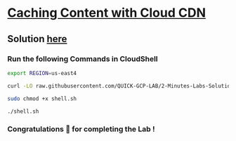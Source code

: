# [Caching Content with Cloud CDN](https://www.cloudskillsboost.google/focuses/57558?parent=catalog)

## Solution [here](https://youtu.be/dhZ2AM2h-QM)

### Run the following Commands in CloudShell

```bash 
export REGION=us-east4

curl -LO raw.githubusercontent.com/QUICK-GCP-LAB/2-Minutes-Labs-Solutions/main/Caching%20Content%20with%20Cloud%20CDN/shell.sh

sudo chmod +x shell.sh

./shell.sh
```

### Congratulations 🎉 for completing the Lab !
